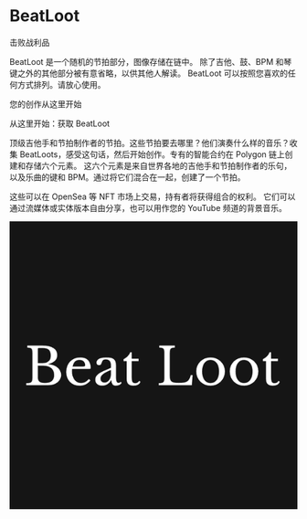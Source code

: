 # BeatLoot

击败战利品

BeatLoot 是一个随机的节拍部分，图像存储在链中。
除了吉他、鼓、BPM 和琴键之外的其他部分被有意省略，以供其他人解读。
 BeatLoot 可以按照您喜欢的任何方式排列。请放心使用。

您的创作从这里开始

从这里开始：获取 BeatLoot

顶级吉他手和节拍制作者的节拍。这些节拍要去哪里？他们演奏什么样的音乐？收集 BeatLoots，感受这句话，然后开始创作。专有的智能合约在 Polygon 链上创建和存储六个元素。
这六个元素是来自世界各地的吉他手和节拍制作者的乐句，以及乐曲的键和 BPM。通过将它们混合在一起，创建了一个节拍。

这些可以在 OpenSea 等 NFT 市场上交易，持有者将获得组合的权利。
它们可以通过流媒体或实体版本自由分享，也可以用作您的 YouTube 频道的背景音乐。

![unnamed](unnamed.png)
